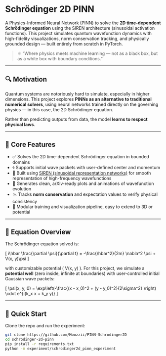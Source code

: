 # Schrödinger 2D PINN

A Physics-Informed Neural Network (PINN) to solve the **2D time-dependent Schrödinger equation** using the SIREN architecture (sinusoidal activation functions). This project simulates quantum wavefunction dynamics with high-fidelity visualizations, norm conservation tracking, and physically grounded design — built entirely from scratch in PyTorch.

> ⚛️ “Where physics meets machine learning — not as a black box, but as a white box with boundary conditions.”

---

## 🔍 Motivation

Quantum systems are notoriously hard to simulate, especially in higher dimensions. This project explores **PINNs as an alternative to traditional numerical solvers**, using neural networks trained directly on the governing physics — in this case, the 2D Schrödinger equation.

Rather than predicting outputs from data, the model **learns to respect physical laws**.

---

## 🧠 Core Features

- ✅ Solves the 2D time-dependent Schrödinger equation in bounded domains
- 🌀 Supports initial wave packets with user-defined center and momentum
- 🧱 Built using [SIREN (sinusoidal representation networks)](https://arxiv.org/abs/2006.09661) for smooth representation of high-frequency wavefunctions
- 🎥 Generates clean, arXiv-ready plots and animations of wavefunction evolution
- 📉 Tracks **norm conservation** and expectation values to verify physical consistency
- 🧪 Modular training and visualization pipeline, easy to extend to 3D or potential

---

## 🧾 Equation Overview

The Schrödinger equation solved is:

\[
i\hbar \frac{\partial \psi}{\partial t} = -\frac{\hbar^2}{2m} \nabla^2 \psi + V(x, y)\psi
\]

with customizable potential \( V(x, y) \). For this project, we simulate a **potential well** (zero inside, infinite at boundaries) with user-controlled initial Gaussian wave packets:

\[
\psi(x, y, 0) = \exp\left(-\frac{(x - x_0)^2 + (y - y_0)^2}{2\sigma^2} \right) \cdot e^{i(k_x x + k_y y)}
\]

---

## 🚀 Quick Start

Clone the repo and run the experiment:

```bash
git clone https://github.com/Moozzii/PINN-Schrodinger2D
cd schrodinger-2d-pinn
pip install -r requirements.txt
python -m experiment/schrodinger2d_pinn_experiment
